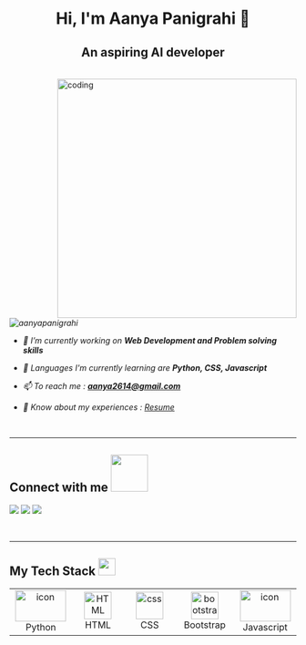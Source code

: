 <h1 align="center">Hi, I'm Aanya Panigrahi 💫</h1>
<h2 align="center">An aspiring AI developer</h2><br>
<img align="right" alt="coding" width="420" src="https://camo.githubusercontent.com/4aa77ea32aa4d7be626e833b160f3d8923c133cd32c34fefbdc43c8abfcff710/68747470733a2f2f63646e2e6472696262626c652e636f6d2f75736572732f323730343431342f73637265656e73686f74732f373436363930332f6d656469612f62303861623537363331366264343538326665663138396634373163643965352e676966"

<p align="left"><em> <img src="https://komarev.com/ghpvc/?username=aanyapanigrahi&label=Profile%20views&color=0e75b6&style=flat" alt="aanyapanigrahi" /> </p>

- 🔭 I’m currently working on **Web Development and Problem solving skills**

- 🌱 Languages I'm currently learning are **Python, CSS, Javascript**

- 📫 To reach me : **aanya2614@gmail.com**

- 📄 Know about my experiences : <a href="https://www.canva.com/design/DAFVlib2INo/DY-6l03ueVZGeITvYTkE2g/view?utm_content=DAFVlib2INo&utm_campaign=designshare&utm_medium=link2&utm_source=sharebutton">Resume</a>
</em>
<br>
<hr>

<h2>Connect with me  <img src="https://raw.githubusercontent.com/ShahriarShafin/ShahriarShafin/main/Assets/handshake.gif" width="65" /></h2>
<p align="left">
<a href="https://twitter.com/aanyakx"><img src="https://img.shields.io/badge/Twitter-1DA1F2?style=for-the-badge&logo=twitter&logoColor=white"></a></a>
<a href="https://www.linkedin.com/in/aanya-panigrahi-9b1681251"><img src="https://img.shields.io/badge/LinkedIn-0077B5?style=for-the-badge&logo=linkedin&logoColor=white"></a></a>
<a href="https://instagram.com/aan.yahoo"><img src="https://img.shields.io/badge/instagram-d11b59?style=for-the-badge&logo=instagram&logoColor=white"></a></a>
</p>

<br>

<hr>

<h2 align="left" border="0">My Tech Stack    <img src="https://camo.githubusercontent.com/beb64ff21c883e318e4f5db5231c2ba4175705bea1c9249e82a41ab375db4f75/68747470733a2f2f6d65646961322e67697068792e636f6d2f6d656469612f51737347456d706b79454f684243623765312f67697068792e6769663f6369643d656366303565343761306e336769316266716e74716d6f62386739616964316f796a327772336473336d67373030626c267269643d67697068792e676966" width="30"/></h2>


  

 ***<table>***
  <tr>
     <td align="center" width="98">
      <a href="#macropower-tech">
        <img src="https://techstack-generator.vercel.app/python-icon.svg" alt="icon" width="89" height="55" />
      </a>
      <br>Python
    </td>
   <td align="center"  width="98">
        <img src="https://skillicons.dev/icons?i=html" width="48" height="48" alt="HTML" />
      <br>HTML
    </td>
   <td align="center" width="98">
        <img src="https://skillicons.dev/icons?i=css" width="48" height="48" alt="css" />
      <br>CSS
    </td>
   <td align="center"  width="98">
        <img src="https://skillicons.dev/icons?i=bootstrap" width="48" height="48" alt="bootstrap" />
      <br>Bootstrap
    </td>
   <td align="center" width="98">
        <img src="https://techstack-generator.vercel.app/js-icon.svg" alt="icon" width="89" height="55" />
      <br>Javascript
    </td>
